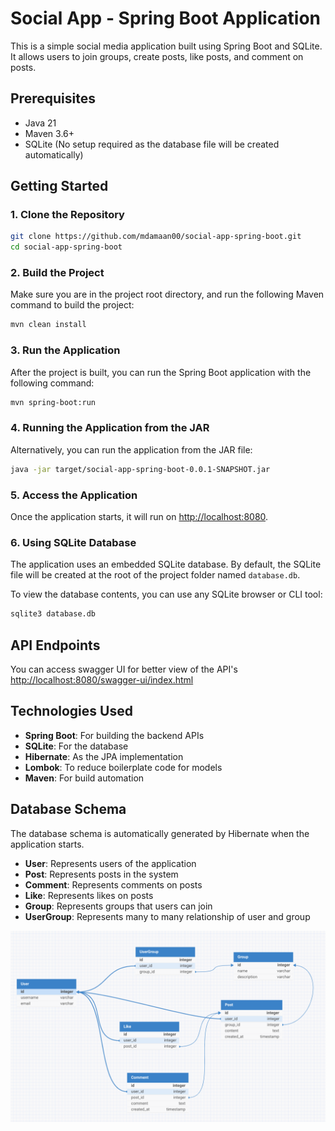 # Social App - Spring Boot Application

This is a simple social media application built using Spring Boot and SQLite. It allows users to join groups, create
posts, like posts, and comment on posts.

## Prerequisites

- Java 21
- Maven 3.6+
- SQLite (No setup required as the database file will be created automatically)

## Getting Started

### 1. Clone the Repository

```bash
git clone https://github.com/mdamaan00/social-app-spring-boot.git
cd social-app-spring-boot
```

### 2. Build the Project

Make sure you are in the project root directory, and run the following Maven command to build the project:

```bash
mvn clean install
```

### 3. Run the Application

After the project is built, you can run the Spring Boot application with the following command:

```bash
mvn spring-boot:run
```

### 4. Running the Application from the JAR

Alternatively, you can run the application from the JAR file:

```bash
java -jar target/social-app-spring-boot-0.0.1-SNAPSHOT.jar
```

### 5. Access the Application

Once the application starts, it will run on [http://localhost:8080](http://localhost:8080).

### 6. Using SQLite Database

The application uses an embedded SQLite database. By default, the SQLite file will be created at the root of the project
folder named `database.db`.

To view the database contents, you can use any SQLite browser or CLI tool:

```bash
sqlite3 database.db
```

## API Endpoints

You can access swagger UI for better view of the
API's [http://localhost:8080/swagger-ui/index.html](http://localhost:8080/swagger-ui/index.html)

## Technologies Used

- **Spring Boot**: For building the backend APIs
- **SQLite**: For the database
- **Hibernate**: As the JPA implementation
- **Lombok**: To reduce boilerplate code for models
- **Maven**: For build automation

## Database Schema

The database schema is automatically generated by Hibernate when the application starts.

- **User**: Represents users of the application
- **Post**: Represents posts in the system
- **Comment**: Represents comments on posts
- **Like**: Represents likes on posts
- **Group**: Represents groups that users can join
- **UserGroup**: Represents many to many relationship of user and group

![DB Schema](db_schema.png)
